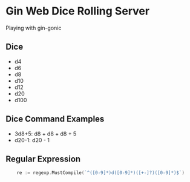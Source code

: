 # Gin Web Dice Rolling Server

Playing with gin-gonic

## Dice

- d4
- d6
- d8
- d10
- d12
- d20
- d100

## Dice Command Examples

- 3d8+5: d8 + d8 + d8 + 5
- d20-1: d20 - 1

## Regular Expression

```go
    re := regexp.MustCompile(`^([0-9]*)d([0-9]*)([+-]?)([0-9]*)$`)
```
